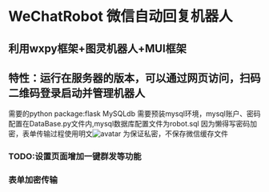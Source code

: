 # WeChatRobot 微信自动回复机器人
## 利用wxpy框架+图灵机器人+MUI框架
## 特性：运行在服务器的版本，可以通过网页访问，扫码二维码登录启动并管理机器人
需要的python package:flask MySQLdb 
需要预装mysql环境，mysql账户、密码配置在DataBase.py文件内,mysql数据库配置文件为robot.sql
因为懒得写密码加密，表单传输过程使用明文![avatar](https://ss0.bdstatic.com/70cFvHSh_Q1YnxGkpoWK1HF6hhy/it/u=372837488,2096860054&fm=27&gp=0.jpg)
为保证私密，不保存微信缓存文件
### TODO:设置页面增加一键群发等功能
###      表单加密传输